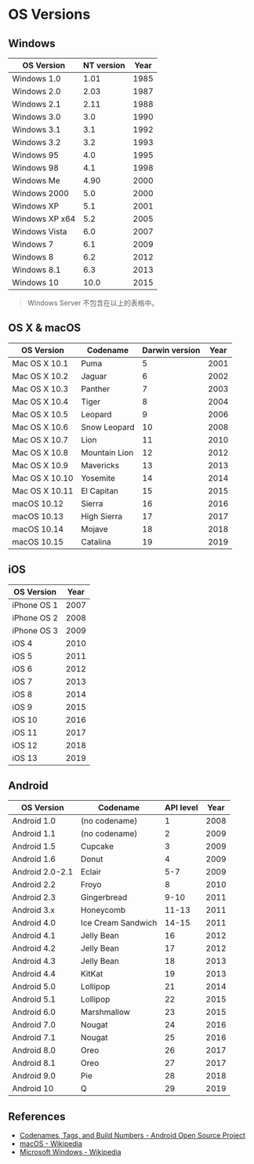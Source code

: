 # OS Versions

## Windows

| OS Version     | NT version | Year  |
| -------------- | ---------- | ----- |
| Windows 1.0    | 1.01	      | 1985  |
| Windows 2.0    | 2.03	      | 1987  |
| Windows 2.1    | 2.11       | 1988  |
| Windows 3.0    | 3.0        | 1990  |
| Windows 3.1    | 3.1        | 1992  |
| Windows 3.2    | 3.2        | 1993  |
| Windows 95     | 4.0        | 1995  |
| Windows 98     | 4.1        | 1998  |
| Windows Me     | 4.90       | 2000  |
| Windows 2000   | 5.0        | 2000  |
| Windows XP     | 5.1        | 2001  |
| Windows XP x64 | 5.2        | 2005  |
| Windows Vista  | 6.0        | 2007  |
| Windows 7      | 6.1        | 2009  |
| Windows 8      | 6.2        | 2012  |
| Windows 8.1    | 6.3        | 2013  |
| Windows 10     | 10.0       | 2015  |

> Windows Server 不包含在以上的表格中。

## OS X & macOS

| OS Version    | Codename      | Darwin version | Year  |
| ------------- | ------------- | -------------- | ----- |
| Mac OS X 10.1 | Puma          | 5              | 2001  |
| Mac OS X 10.2 | Jaguar        | 6              | 2002  |
| Mac OS X 10.3 | Panther       | 7              | 2003  |
| Mac OS X 10.4 | Tiger         | 8              | 2004  |
| Mac OS X 10.5 | Leopard       | 9              | 2006  |
| Mac OS X 10.6 | Snow Leopard  | 10             | 2008  |
| Mac OS X 10.7 | Lion          | 11             | 2010  |
| Mac OS X 10.8 | Mountain Lion | 12             | 2012  |
| Mac OS X 10.9 | Mavericks     | 13             | 2013  |
| Mac OS X 10.10 | Yosemite     | 14             | 2014  |
| Mac OS X 10.11 | El Capitan   | 15             | 2015  |
| macOS 10.12   | Sierra        | 16             | 2016  |
| macOS 10.13   | High Sierra   | 17             | 2017  |
| macOS 10.14   | Mojave        | 18             | 2018  |
| macOS 10.15   | Catalina      | 19             | 2019  |

## iOS

| OS Version    | Year  |
| ------------- | ----- |
| iPhone OS 1   | 2007  |
| iPhone OS 2   | 2008  |
| iPhone OS 3   | 2009  |
| iOS 4         | 2010  |
| iOS 5         | 2011  |
| iOS 6         | 2012  |
| iOS 7         | 2013  |
| iOS 8         | 2014  |
| iOS 9         | 2015  |
| iOS 10        | 2016  |
| iOS 11        | 2017  |
| iOS 12        | 2018  |
| iOS 13        | 2019  |

## Android

| OS Version    | Codename      | API level | Year  |
| ------------- | ------------- | --------- | ----- |
| Android 1.0   | (no codename) | 1         | 2008  |
| Android 1.1   | (no codename) | 2         | 2009  |
| Android 1.5   | Cupcake       | 3         | 2009  |
| Android 1.6   | Donut         | 4         | 2009  |
| Android 2.0-2.1 | Eclair      | 5-7       | 2009  |
| Android 2.2   | Froyo         | 8         | 2010  |
| Android 2.3   | Gingerbread   | 9-10      | 2011  |
| Android 3.x   | Honeycomb     | 11-13     | 2011  |
| Android 4.0   | Ice Cream Sandwich | 14-15 | 2011  |
| Android 4.1   | Jelly Bean    | 16        | 2012  |
| Android 4.2   | Jelly Bean    | 17        | 2012  |
| Android 4.3   | Jelly Bean    | 18        | 2013  |
| Android 4.4   | KitKat        | 19        | 2013  |
| Android 5.0   | Lollipop      | 21        | 2014  |
| Android 5.1   | Lollipop      | 22        | 2015  |
| Android 6.0   | Marshmallow   | 23        | 2015  |
| Android 7.0   | Nougat        | 24        | 2016  |
| Android 7.1   | Nougat        | 25        | 2016  |
| Android 8.0   | Oreo          | 26        | 2017  |
| Android 8.1   | Oreo          | 27        | 2017  |
| Android 9.0   | Pie           | 28        | 2018  | 
| Android 10    | Q             | 29        | 2019  |

## References

- [Codenames, Tags, and Build Numbers - Android Open Source Project](https://source.android.com/setup/start/build-numbers)
- [macOS - Wikipedia](https://en.wikipedia.org/wiki/MacOS)
- [Microsoft Windows - Wikipedia](https://en.wikipedia.org/wiki/Microsoft_Windows)
